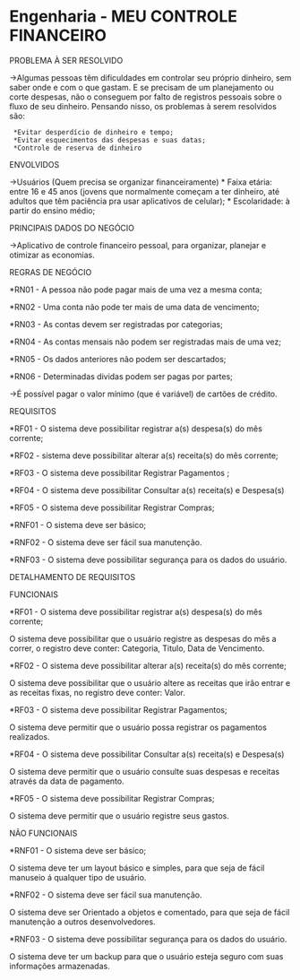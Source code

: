 # Engenharia - MEU CONTROLE FINANCEIRO

PROBLEMA À SER RESOLVIDO 

->Algumas pessoas têm dificuldades em controlar seu próprio dinheiro, sem saber onde e com o que gastam. E se precisam de um planejamento ou corte despesas, não o conseguem por falto de registros pessoais sobre o fluxo de seu dinheiro. Pensando nisso, os problemas à serem resolvidos são: 

     *Evitar desperdício de dinheiro e tempo; 
     *Evitar esquecimentos das despesas e suas datas; 
     *Controle de reserva de dinheiro 


ENVOLVIDOS

->Usuários (Quem precisa se organizar financeiramente)
        * Faixa etária: entre 16 e 45 anos (jovens que normalmente começam a ter dinheiro, até adultos que têm paciência pra usar aplicativos de celular);
        * Escolaridade: à partir do ensino médio;
 
 
PRINCIPAIS DADOS DO NEGÓCIO

->Aplicativo de controle financeiro pessoal, para organizar, planejar e otimizar as economias. 


REGRAS DE NEGÓCIO  

*RN01 - A pessoa não pode pagar mais de uma vez a mesma conta; 

*RN02 - Uma conta não pode ter mais de uma data de vencimento; 

*RN03 - As contas devem ser registradas por categorias; 

*RN04 - As contas mensais não podem ser registradas mais de uma vez; 

*RN05 - Os dados anteriores não podem ser descartados; 

*RN06 - Determinadas dividas podem ser pagas por partes; 

  ->É possível pagar o valor mínimo (que é variável) de cartões de crédito. 
 
 
REQUISITOS

*RF01 - O sistema deve possibilitar registrar a(s) despesa(s) do mês corrente; 

*RF02 - sistema deve possibilitar alterar a(s) receita(s) do mês corrente; 

*RF03 - O sistema deve possibilitar Registrar Pagamentos ; 

*RF04 - O sistema deve possibilitar Consultar a(s) receita(s) e Despesa(s) 

*RF05 - O sistema deve possibilitar Registrar  Compras; 

*RNF01 - O sistema deve ser básico; 

*RNF02 - O sistema deve ser fácil sua manutenção. 

*RNF03 - O sistema deve possibilitar segurança para os dados do usuário.  
 
 
DETALHAMENTO DE REQUISITOS

FUNCIONAIS

*RF01 - O sistema deve possibilitar registrar a(s) despesa(s) do mês corrente; 

O sistema deve possibilitar que o usuário registre as despesas do mês a correr, o registro deve conter:  Categoria, Titulo, Data de Vencimento. 

*RF02 - O sistema deve possibilitar alterar a(s) receita(s) do mês corrente; 

O sistema deve possibilitar que o usuário altere as receitas que irão entrar e as receitas fixas, no registro deve conter: Valor. 

*RF03 - O sistema deve possibilitar Registrar Pagamentos; 

O sistema deve permitir que o usuário possa registrar os pagamentos realizados. 

*RF04 - O sistema deve possibilitar Consultar a(s) receita(s) e Despesa(s) 

O sistema deve permitir que o usuário consulte suas despesas e receitas através  da data de pagamento. 

*RF05 - O sistema deve possibilitar Registrar  Compras; 

O sistema deve permitir que o usuário registre seus gastos. 
 

NÃO FUNCIONAIS

*RNF01 - O sistema deve ser básico; 

O sistema deve ter um layout básico e simples, para que seja de fácil manuseio á qualquer tipo de usuário. 

*RNF02 - O sistema deve ser fácil sua manutenção. 

O sistema deve ser Orientado a objetos e comentado, para que seja de fácil manutenção a outros desenvolvedores. 

*RNF03 - O sistema deve possibilitar segurança para os dados do usuário.  

O sistema deve ter um backup para que o usuário esteja seguro com suas informações armazenadas. 
